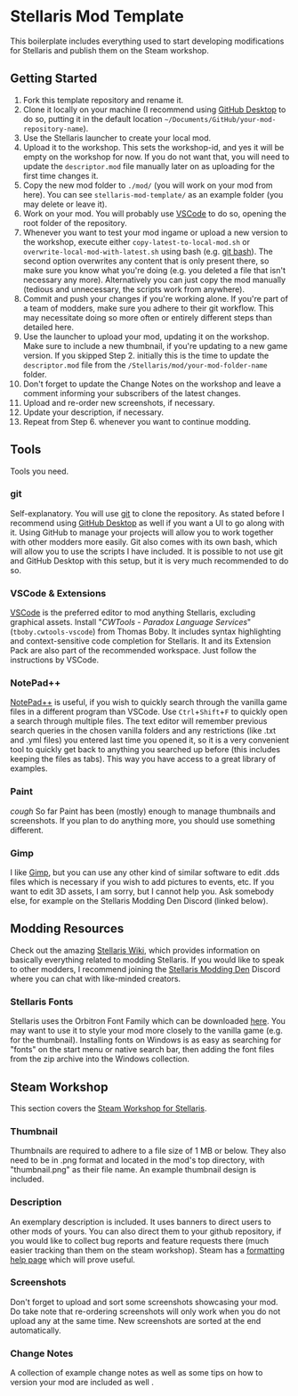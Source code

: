 # Stellaris Mod Template
This boilerplate includes everything used to start developing modifications for Stellaris and publish them on the Steam workshop.

## Getting Started
1. Fork this template repository and rename it.
2. Clone it locally on your machine (I recommend using [GitHub Desktop](https://desktop.github.com/) to do so, putting it in the default location `~/Documents/GitHub/your-mod-repository-name`).
3. Use the Stellaris launcher to create your local mod.
4. Upload it to the workshop. This sets the workshop-id, and yes it will be empty on the workshop for now. If you do not want that, you will need to update the `descriptor.mod` file manually later on as uploading for the first time changes it.
5. Copy the new mod folder to `./mod/` (you will work on your mod from here). You can see `stellaris-mod-template/` as an example folder (you may delete or leave it).
6. Work on your mod. You will probably use [VSCode](https://code.visualstudio.com/) to do so, opening the root folder of the repository.
7. Whenever you want to test your mod ingame or upload a new version to the workshop, execute either `copy-latest-to-local-mod.sh` or `overwrite-local-mod-with-latest.sh` using bash (e.g. [git bash](https://git-scm.com/downloads)). The second option overwrites any content that is only present there, so make sure you know what you're doing (e.g. you deleted a file that isn't necessary any more). Alternatively you can just copy the mod manually (tedious and unnecessary, the scripts work from anywhere). 
8. Commit and push your changes if you're working alone. If you're part of a team of modders, make sure you adhere to their git workflow. This may necessitate doing so more often or entirely different steps than detailed here.
9. Use the launcher to upload your mod, updating it on the workshop. Make sure to include a new thumbnail, if you're updating to a new game version. If you skipped Step 2. initially this is the time to update the `descriptor.mod` file from the `/Stellaris/mod/your-mod-folder-name` folder.
10. Don't forget to update the Change Notes on the workshop and leave a comment informing your subscribers of the latest changes.
11. Upload and re-order new screenshots, if necessary.
12. Update your description, if necessary.
13. Repeat from Step 6. whenever you want to continue modding.

## Tools 
Tools you need.

### git
Self-explanatory. You will use [git](https://git-scm.com/downloads) to clone the repository.
As stated before I recommend using [GitHub Desktop](https://desktop.github.com/) as well if you want a UI to go along with it.
Using GitHub to manage your projects will allow you to work together with other modders more easily.
Git also comes with its own bash, which will allow you to use the scripts I have included.
It is possible to not use git and GitHub Desktop with this setup, but it is very much recommended to do so.

### VSCode & Extensions
[VSCode](https://code.visualstudio.com/) is the preferred editor to mod anything Stellaris, excluding graphical assets.
Install "*CWTools - Paradox Language Services*" (`tboby.cwtools-vscode`) from Thomas Boby.
It includes syntax highlighting and context-sensitive code completion for Stellaris.
It and its Extension Pack are also part of the recommended workspace. Just follow the instructions by VSCode.

### NotePad++
[NotePad++](https://notepad-plus-plus.org/downloads/) is useful, if you wish to quickly search through the vanilla game files in a different program than VSCode. 
Use `Ctrl`+`Shift`+`F` to quickly open a search through multiple files. 
The text editor will remember previous search queries in the chosen vanilla folders and any restrictions (like .txt and .yml files) you entered last time you opened it, so it is a very convenient tool to quickly get back to anything you searched up before (this includes keeping the files as tabs). This way you have access to a great library of examples.

### Paint
*cough* So far Paint has been (mostly) enough to manage thumbnails and screenshots. If you plan to do anything more, you should use something different.

### Gimp
I like [Gimp](https://www.gimp.org/), but you can use any other kind of similar software to edit .dds files which is necessary if you wish to add pictures to events, etc.
If you want to edit 3D assets, I am sorry, but I cannot help you. Ask somebody else, for example on the Stellaris Modding Den Discord (linked below).

## Modding Resources
Check out the amazing [Stellaris Wiki](https://stellaris.paradoxwikis.com/Modding), which provides information on basically everything related to modding Stellaris.
If you would like to speak to other modders, I recommend joining the [Stellaris Modding Den](https://discord.gg/CMjnnET) Discord where you can chat with like-minded creators.

### Stellaris Fonts
Stellaris uses the Orbitron Font Family which can be downloaded [here](https://fonts.google.com/specimen/Orbitron). 
You may want to use it to style your mod more closely to the vanilla game (e.g. for the thumbnail). 
Installing fonts on Windows is as easy as searching for "fonts" on the start menu or native search bar, then adding the font files from the zip archive into the Windows collection.

## Steam Workshop
This section covers the [Steam Workshop for Stellaris](https://steamcommunity.com/app/281990/workshop/).

### Thumbnail
Thumbnails are required to adhere to a file size of 1 MB or below. 
They also need to be in .png format and located in the mod's top directory, with "thumbnail.png" as their file name.
An example thumbnail design is included.

### Description
An exemplary description is included. 
It uses banners to direct users to other mods of yours.
You can also direct them to your github repository, if you would like to collect bug reports and feature requests there (much easier tracking than them on the steam workshop).
Steam has a [formatting help page](https://steamcommunity.com/comment/ForumTopic/formattinghelp) which will prove useful.

### Screenshots
Don't forget to upload and sort some screenshots showcasing your mod.
Do take note that re-ordering screenshots will only work when you do not upload any at the same time. 
New screenshots are sorted at the end automatically.

### Change Notes
A collection of example change notes as well as some tips on how to version your mod are included as well .